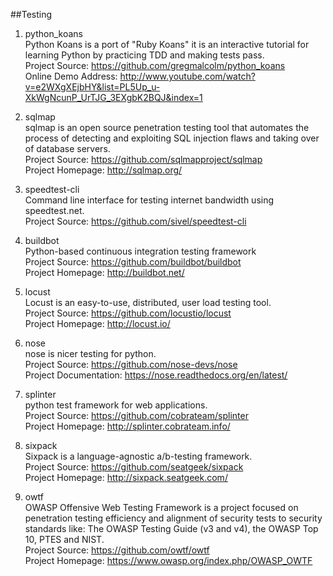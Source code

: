 ##Testing

1. python_koans  
Python Koans is a port of "Ruby Koans" it is an interactive tutorial for learning Python by practicing TDD and making tests pass.  
Project Source: https://github.com/gregmalcolm/python_koans  
Online Demo Address:  http://www.youtube.com/watch?v=e2WXgXEjbHY&list=PL5Up_u-XkWgNcunP_UrTJG_3EXgbK2BQJ&index=1

1. sqlmap  
sqlmap is an open source penetration testing tool that automates the process of detecting and exploiting SQL injection flaws and taking over of database servers.  
Project Source: https://github.com/sqlmapproject/sqlmap  
Project Homepage: http://sqlmap.org/

1. speedtest-cli  
Command line interface for testing internet bandwidth using speedtest.net.  
Project Source: https://github.com/sivel/speedtest-cli  

1. buildbot  
Python-based continuous integration testing framework  
Project Source: https://github.com/buildbot/buildbot  
Project Homepage: http://buildbot.net/  

1. locust   
Locust is an easy-to-use, distributed, user load testing tool.  
Project Source: https://github.com/locustio/locust  
Project Homepage: http://locust.io/  

1. nose   
nose is nicer testing for python.   
Project Source: https://github.com/nose-devs/nose   
Project Documentation: https://nose.readthedocs.org/en/latest/ 

1. splinter  
python test framework for web applications.   
Project Source: https://github.com/cobrateam/splinter   
Project Homepage: http://splinter.cobrateam.info/  
 
1. sixpack  
Sixpack is a language-agnostic a/b-testing framework.   
Project Source: https://github.com/seatgeek/sixpack   
Project Homepage: http://sixpack.seatgeek.com/

1. owtf  
OWASP Offensive Web Testing Framework is a project focused on penetration testing efficiency and alignment of security tests to security standards like: The OWASP Testing Guide (v3 and v4), the OWASP Top 10, PTES and NIST.   
Project Source: https://github.com/owtf/owtf  
Project Homepage: https://www.owasp.org/index.php/OWASP_OWTF     
